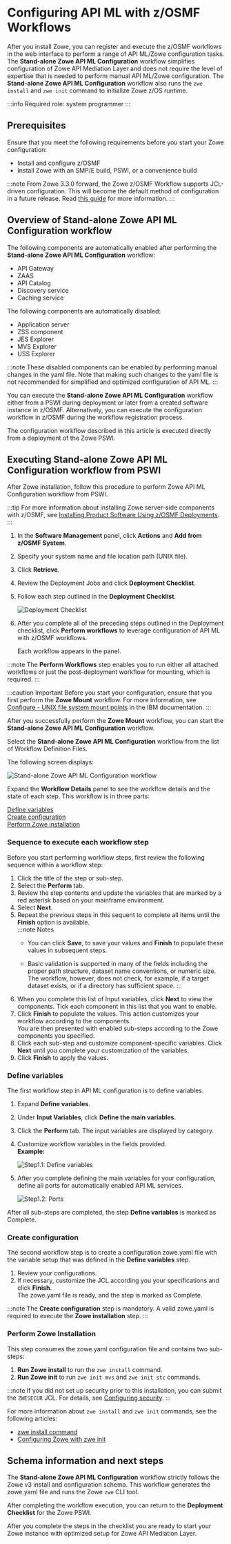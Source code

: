 # Configuring API ML with z/OSMF Workflows

After you install Zowe, you can register and execute the z/OSMF workflows in the web interface to perform a range of
API ML/Zowe configuration tasks. The **Stand-alone Zowe API ML Configuration** workflow simplifies configuration of Zowe API Mediation Layer and does not require the level of
expertise that is needed to perform manual API ML/Zowe configuration. The **Stand-alone Zowe API ML Configuration** workflow also runs the `zwe install` and `zwe init` command to initialize Zowe z/OS runtime.

:::info Required role: system programmer
:::

## Prerequisites

Ensure that you meet the following requirements before you start your Zowe configuration:

- Install and configure z/OSMF
- Install Zowe with an SMP/E build, PSWI, or a convenience build

:::note
From Zowe 3.3.0 forward, the Zowe z/OSMF Workflow supports JCL-driven configuration. This will become the default method of configuration in a future release. Read [this guide](./configuring-zowe-via-jcl.md#following-existing-zosmf-workflow-documentation) for more information.
:::

## Overview of Stand-alone Zowe API ML Configuration workflow

The following components are automatically enabled after performing the **Stand-alone Zowe API ML Configuration** workflow:

- API Gateway
- ZAAS
- API Catalog
- Discovery service
- Caching service

The following components are automatically disabled:

- Application server
- ZSS component
- JES Explorer
- MVS Explorer
- USS Explorer
  
:::note
These disabled components can be enabled by performing manual changes in the yaml file. Note that making such changes to the yaml file is not recommended for simplified and optimized configuration of API ML.
:::

You can execute the **Stand-alone Zowe API ML Configuration** workflow either from a PSWI during deployment or later from a created software instance in z/OSMF. Alternatively, you can execute the configuration workflow in z/OSMF during the workflow registration process.

The configuration workflow described in this article is executed directly from a deployment of the Zowe PSWI.

## Executing Stand-alone Zowe API ML Configuration workflow from PSWI

After Zowe installation, follow this procedure to perform Zowe API ML Configuration workflow from PSWI.

:::tip
For more information about installing Zowe server-side components with z/OSMF, see [Installing Product Software Using z/OSMF Deployments](./install-zowe-pswi-deployment.md).
:::

1. In the **Software Management** panel, click **Actions** and **Add from z/OSMF System**. 
2. Specify your system name and file location path (UNIX file).
3. Click **Retrieve**. 
4. Review the Deployment Jobs and click **Deployment Checklist**.
5. Follow each step outlined in the **Deployment Checklist**.

    ![Deployment Checklist](../images/zosmf/perform-workflows.png)

6. After you complete all of the preceding steps outlined in the Deployment checklist, click **Perform workflows** to leverage configuration of API ML with z/OSMF workflows.

    Each workflow appears in the panel. 

:::note
The **Perform Workflows** step enables you to run either all attached workflows or just the
    post-deployment workflow for mounting, which is required.
:::

:::caution Important
Before you start your configuration, ensure that you first perform the **Zowe Mount** workflow. For more information, see [Configure - UNIX file system mount points](./061422_zOSMF_SM.pdf) in the IBM documentation. 
:::

After you successfully perform the **Zowe Mount** workflow, you can start the **Stand-alone Zowe API ML Configuration** workflow.

Select the **Stand-alone Zowe API ML Configuration** workflow from the list of Workflow Definition Files.  

The following screen displays:  

![Stand-alone Zowe API ML Configuration workflow](../images/zosmf/workflow-APIMLConfiguration.png)

Expand the **Workflow Details** panel to see the workflow details and the state of each step.
This workflow is in three parts:

[Define variables](#define-variables)  
[Create configuration](#create-configuration)  
[Perform Zowe installation](#perform-zowe-installation)

### Sequence to execute each workflow step

Before you start performing workflow steps, first review the following sequence within a workflow step:

  1. Click the title of the step or sub-step.
  2. Select the **Perform** tab.
  3. Review the step contents and update the variables that are marked by a red asterisk based on your mainframe environment.  
  4. Select **Next**.
  5. Repeat the previous steps in this sequent to complete all items until the **Finish** option is available.  
   :::note Notes
      * You can click **Save**, to save your values and **Finish** to populate these values in subsequent steps.
   
      * Basic validation is supported in many of the fields including the proper path structure, dataset name conventions, or numeric size.
   The workflow, however, does not check, for example, if a target dataset exists, or if a directory has sufficient space.
   :::
   6.  When you complete this list of Input variables, click **Next** to view the components. Tick each component in this list that you want to enable.
   7. Click **Finish** to populate the values. This action customizes your workflow according to the components.  
   You are then presented with enabled sub-steps according to the Zowe components you specified. 
   8. Click each sub-step and customize component-specific variables. Click **Next** until you complete your customization of the variables.
   9. Click **Finish** to apply the values.

### Define variables

The first workflow step in API ML configuration is to define variables.

1. Expand **Define variables**.

2. Under **Input Variables**, click **Define the main variables**.

3. Click the **Perform** tab. The input variables are displayed by category.

4. Customize workflow variables in the fields provided.  
   **Example:**

    ![Step1.1: Define variables](../images/zosmf/workflow-APIMLdefineMainVariables.png)

5. After you complete defining the main variables for your configuration, define all ports for automatically enabled API ML services.   

    ![Step1.2: Ports](../images/zosmf/workflow-APIMLdefinePorts.png)


After all sub-steps are completed, the step **Define variables** is marked as Complete.

### Create configuration

The second workflow step is to create a configuration zowe.yaml file with the variable setup that was defined in the **Define variables** step.

1. Review your configurations.
2. If necessary, customize the JCL according you your specifications and click **Finish**.  
   The zowe.yaml file is ready, and the step is marked as Complete.

:::note
The **Create configuration** step is mandatory. A valid zowe.yaml is required to execute the **Zowe installation** step.
:::

### Perform Zowe Installation

This step consumes the zowe.yaml configuration file and contains two sub-steps:

1. **Run Zowe install** to run the `zwe install` command.
2. **Run Zowe init** to run `zwe init mvs` and `zwe init stc` commands.

:::note
If you did not set up security prior to this installation, you can  submit the `ZWESECUR` JCL. For details, see [Configuring security](configuring-security.md).
:::

For more information about `zwe install` and `zwe init` commands, see the following articles:
* [zwe install command](../appendix/zwe_server_command_reference/zwe/zwe-install.md)
* [Configuring Zowe with zwe init](initialize-zos-system.md)

## Schema information and next steps

The **Stand-alone Zowe API ML Configuration** workflow strictly follows the Zowe v3 install and configuration schema. This workflow generates the zowe.yaml file and runs the Zowe `zwe` CLI tool.

After completing the workflow execution, you can return to the **Deployment Checklist** for the Zowe PSWI.

After you complete the steps in the checklist you are ready to start your Zowe instance with optimized setup for Zowe API Mediation Layer.